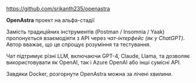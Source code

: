 https://github.com/srikanth235/openastra

**OpenAstra**
проект на альфа-стадії

Замість традиційних інструментів (Postman / Insomnia / Yaak) пропонується взаємодіяти з API через *чат-інтерфейс (як у ChatGPT)*. Автор вважає, що це спрощує розуміння та тестування.

Чат підтримує різні LLM, включаючи GPT-4, Claude, Llama, та дозволяє використовувати як OpenAI, так і Azure OpenAI або інші сумісні API.

Завдяки Docker, розгорнути OpenAstra можна за лічені хвилини.
